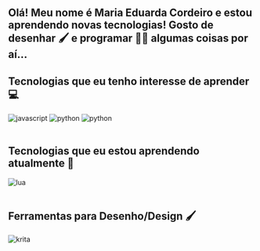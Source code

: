 ## Olá! Meu nome é Maria Eduarda Cordeiro e estou aprendendo novas tecnologias! Gosto de desenhar 🖌 e programar 👨‍💻 algumas coisas por aí...




## Tecnologias que eu tenho interesse de aprender 💻

<div style="display: inline_block">
  <img align="center" alt="javascript" src="https://img.shields.io/badge/javascript-%23323330.svg?style=for-the-badge&logo=javascript&logoColor=%23F7DF1E" />
  <img align="center" alt="python" src="https://img.shields.io/badge/python-3670A0?style=for-the-badge&logo=python&logoColor=ffdd54" />
  <img align="center" alt="python" src="https://img.shields.io/badge/c%23-%23239120.svg?style=for-the-badge&logo=c-sharp&logoColor=white" />

</div><br/>

## Tecnologias que eu estou aprendendo atualmente 📝

<div style="display: inline_block">
  <img align="center" alt="lua" src="https://img.shields.io/badge/lua-%232C2D72.svg?style=for-the-badge&logo=lua&logoColor=white" />
</div><br/>

## Ferramentas para Desenho/Design 🖌

<div style="display: inline_block">
  <img align="center" alt="krita" src="https://img.shields.io/badge/Krita-203759?style=for-the-badge&logo=krita&logoColor=EEF37B" />
</div><br/>
